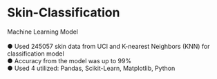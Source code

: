 # Skin-Classification
Machine Learning Model <br /> 
 <br /> ● Used 245057 skin data from UCI and K-nearest Neighbors (KNN) for classification model
 <br /> ● Accuracy from the model was up to 99%
 <br /> ● Used 4 utilized: Pandas, Scikit-Learn, Matplotlib, Python
